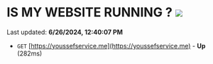 # IS MY WEBSITE RUNNING ? [![](https://img.shields.io/static/v1?label=Sponsor&message=%E2%9D%A4&logo=GitHub&color=%23fe8e86)](https://github.com/sponsors/Youssef-Lehmam)

Last updated: **6/26/2024, 12:40:07 PM**

- `GET` [https://youssefservice.me](https://youssefservice.me) - **Up** (282ms)
